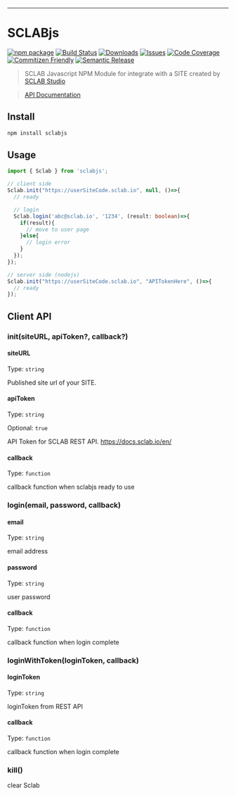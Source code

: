 ---

# SCLABjs

[![npm package][npm-img]][npm-url]
[![Build Status][build-img]][build-url]
[![Downloads][downloads-img]][downloads-url]
[![Issues][issues-img]][issues-url]
[![Code Coverage][codecov-img]][codecov-url]
[![Commitizen Friendly][commitizen-img]][commitizen-url]
[![Semantic Release][semantic-release-img]][semantic-release-url]

> SCLAB Javascript NPM Module for integrate with a SITE created by [SCLAB Studio](https://www.sclab.io)

> [API Documentation](https://docs.sclab.io/en/)


## Install

```bash
npm install sclabjs
```

## Usage

```ts
import { Sclab } from 'sclabjs';

// client side
Sclab.init("https://userSiteCode.sclab.io", null, ()=>{
  // ready

  // login
  Sclab.login('abc@sclab.io', '1234', (result: boolean)=>{
    if(result){
      // move to user page
    }else{
      // login error
    }
  });
});

// server side (nodejs)
Sclab.init("https://userSiteCode.sclab.io", "APITokenHere", ()=>{
  // ready
});
```

## Client API

### init(siteURL, apiToken?, callback?)

#### siteURL

Type: `string`

Published site url of your SITE.

#### apiToken

Type: `string`

Optional: `true`

API Token for SCLAB REST API.
https://docs.sclab.io/en/

#### callback

Type: `function`

callback function when sclabjs ready to use

### login(email, password, callback)

#### email

Type: `string`

email address

#### password

Type: `string`

user password

#### callback

Type: `function`

callback function when login complete

### loginWithToken(loginToken, callback)

#### loginToken

Type: `string`

loginToken from REST API

#### callback

Type: `function`

callback function when login complete

### kill()

clear Sclab

[build-img]:https://github.com/sclab-io/sclabjs/actions/workflows/release.yml/badge.svg
[build-url]:https://github.com/sclab-io/sclabjs/actions/workflows/release.yml
[downloads-img]:https://img.shields.io/npm/dt/sclabjs
[downloads-url]:https://www.npmtrends.com/sclabjs
[npm-img]:https://img.shields.io/npm/v/sclabjs
[npm-url]:https://www.npmjs.com/package/sclabjs
[issues-img]:https://img.shields.io/github/issues/sclab-io/sclabjs
[issues-url]:https://github.com/sclab-io/sclabjs/issues
[codecov-img]:https://codecov.io/gh/sclab-io/sclabjs/branch/main/graph/badge.svg
[codecov-url]:https://codecov.io/gh/sclab-io/sclabjs
[semantic-release-img]:https://img.shields.io/badge/%20%20%F0%9F%93%A6%F0%9F%9A%80-semantic--release-e10079.svg
[semantic-release-url]:https://github.com/semantic-release/semantic-release
[commitizen-img]:https://img.shields.io/badge/commitizen-friendly-brightgreen.svg
[commitizen-url]:http://commitizen.github.io/cz-cli/
